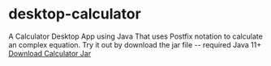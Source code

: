 # desktop-calculator
A Calculator Desktop App using Java That uses Postfix notation to calculate an complex equation.
Try it out by download the jar file -- required Java 11+ <a href="https://github.com/Mclilzee/desktop-calculator/raw/main/build/libs/desktop-calculator.jar">Download Calculator Jar</a>
